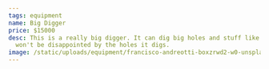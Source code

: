 ```yaml
---
tags: equipment
name: Big Digger
price: $15000
desc: This is a really big digger. It can dig big holes and stuff like that. You
  won't be disappointed by the holes it digs.
image: /static/uploads/equipment/francisco-andreotti-boxzrwd2-w0-unsplash.jpg
---
```

